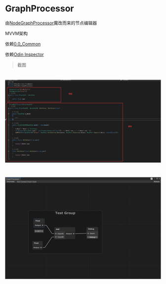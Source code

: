 # GraphProcessor
由[NodeGraphProcessor](https://github.com/alelievr/NodeGraphProcessor.git)魔改而来的节点编辑器

MVVM架构

依赖[0.0_Common](https://github.com/HalfLobsterMan/0.0_Common.git)

依赖[Odin Inspector](https://odininspector.com)



> 截图
# ![](ScreenShot_1.png)
# ![](ScreenShot_2.png)
